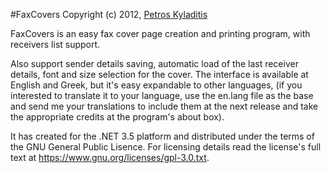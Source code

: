 ﻿#FaxCovers
Copyright (c) 2012, [Petros Kyladitis](http://www.multipetros.gr/)

FaxCovers is an easy fax cover page creation and printing program, with 
receivers list support.  

Also support sender details saving, automatic load of the last receiver 
details, font and size selection for the cover. The interface is available 
at English and Greek, but it's easy expandable to other languages, (if you 
interested to translate it to your language, use the en.lang file as the 
base and send me your translations to include them at the next release and 
take the appropriate credits at the program's about box).

It has created for the .NET 3.5 platform and distributed under the terms of 
the GNU  General Public Lisence. For licensing details read the license's full 
text at https://www.gnu.org/licenses/gpl-3.0.txt.
